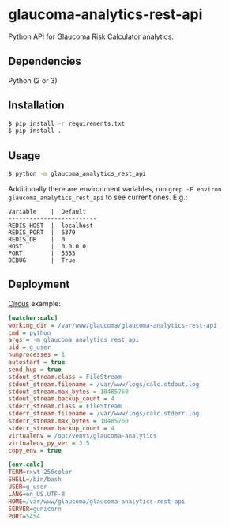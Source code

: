 glaucoma-analytics-rest-api
===========================

Python API for Glaucoma Risk Calculator analytics.

## Dependencies
Python (2 or 3)

## Installation
```sh
$ pip install -r requirements.txt
$ pip install .
```

## Usage
```sh
$ python -m glaucoma_analytics_rest_api
```

Additionally there are environment variables, run `grep -F environ glaucoma_analytics_rest_api` to see current ones. E.g.:

    Variable    |  Default
    -------------------------
    REDIS_HOST  |  localhost
    REDIS_PORT  |  6379
    REDIS_DB    |  0
    HOST        |  0.0.0.0
    PORT        |  5555
    DEBUG       |  True

## Deployment
[Circus](https://circus.readthedocs.io) example:
```ini
[watcher:calc]
working_dir = /var/www/glaucoma/glaucoma-analytics-rest-api
cmd = python
args = -m glaucoma_analytics_rest_api
uid = g_user
numprocesses = 1
autostart = true
send_hup = true
stdout_stream.class = FileStream
stdout_stream.filename = /var/www/logs/calc.stdout.log
stdout_stream.max_bytes = 10485760
stdout_stream.backup_count = 4
stderr_stream.class = FileStream
stderr_stream.filename = /var/www/logs/calc.stderr.log
stderr_stream.max_bytes = 10485760
stderr_stream.backup_count = 4
virtualenv = /opt/venvs/glaucoma-analytics
virtualenv_py_ver = 3.5
copy_env = true

[env:calc]
TERM=rxvt-256color
SHELL=/bin/bash
USER=g_user
LANG=en_US.UTF-8
HOME=/var/www/glaucoma/glaucoma-analytics-rest-api
SERVER=gunicorn
PORT=5454
```
